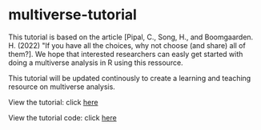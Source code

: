 # multiverse-tutorial
This tutorial is based on the article [Pipal, C., Song, H., and Boomgaarden. H. (2022) "If you have all the choices, why not choose (and share) all of them?]. We hope that interested researchers can easly get started with doing a multiverse analysis in R using this ressource. 

This tutorial will be updated continously to create a learning and teaching resource on multiverse analysis.

View the tutorial: click [here](https://cpipal.github.io/multiverse-tutorial/multiverse_tutorial.html)

View the tutorial code: click [here](multiverse_tutorial.Rmd)



